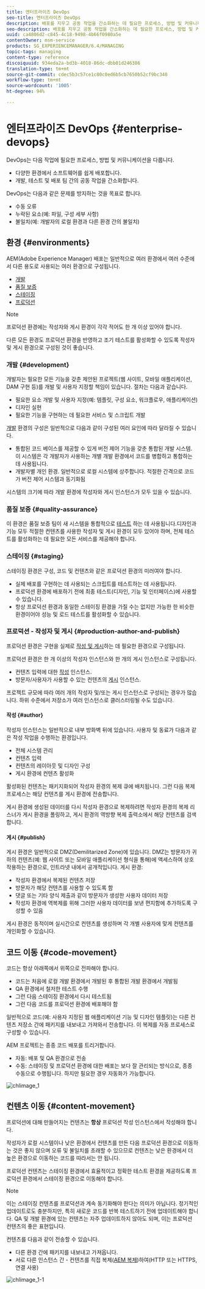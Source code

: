 ```yaml
---
title: 엔터프라이즈 DevOps
seo-title: 엔터프라이즈 DevOps
description: 배포를 지우고 공동 작업을 간소화하는 데 필요한 프로세스, 방법 및 커뮤니케이션에 대해 알아봅니다.
seo-description: 배포를 지우고 공동 작업을 간소화하는 데 필요한 프로세스, 방법 및 커뮤니케이션에 대해 알아봅니다.
uuid: ca4806d2-c845-4c18-9498-4b66f0980a5e
contentOwner: msm-service
products: SG_EXPERIENCEMANAGER/6.4/MANAGING
topic-tags: managing
content-type: reference
discoiquuid: 934eda2a-bd3b-4018-86dc-dbb01d246386
translation-type: tm+mt
source-git-commit: cdec5b3c57ce1c80c0ed6b5cb7650b52cf9bc340
workflow-type: tm+mt
source-wordcount: '1005'
ht-degree: 94%

---
```



# 엔터프라이즈 DevOps {#enterprise-devops}

DevOps는 다음 작업에 필요한 프로세스, 방법 및 커뮤니케이션을 다룹니다.

* 다양한 환경에서 소프트웨어를 쉽게 배포합니다.
* 개발, 테스트 및 배포 팀 간의 공동 작업을 간소화합니다.

DevOps는 다음과 같은 문제를 방지하는 것을 목표로 합니다.

* 수동 오류
* 누락된 요소(예: 파일, 구성 세부 사항)
* 불일치(예: 개발자의 로컬 환경과 다른 환경 간의 불일치)

## 환경 {#environments}

AEM(Adobe Experience Manager) 배포는 일반적으로 여러 환경에서 여러 수준에서 다른 용도로 사용되는 여러 환경으로 구성됩니다.

* [개발](#development)
* [품질 보증](#quality-assurance)
* [스테이징](#staging)
* [프로덕션](#production-author-and-publish)

>[!NOTE]
>
>프로덕션 환경에는 작성자와 게시 환경이 각각 적어도 한 개 이상 있어야 합니다.
>
>다른 모든 환경도 프로덕션 환경을 반영하고 조기 테스트를 활성화할 수 있도록 작성자 및 게시 환경으로 구성된 것이 좋습니다.

### 개발 {#development}

개발자는 필요한 모든 기능을 갖춘 제안된 프로젝트(웹 사이트, 모바일 애플리케이션, DAM 구현 등)를 개발 및 사용자 지정할 책임이 있습니다. 절차는 다음과 같습니다.

* 필요한 요소 개발 및 사용자 지정(예: 템플릿, 구성 요소, 워크플로우, 애플리케이션)
* 디자인 실현
* 필요한 기능을 구현하는 데 필요한 서비스 및 스크립트 개발

[개발](/help/sites-developing/best-practices.md) 환경의 구성은 일반적으로 다음과 같이 구성된 여러 요인에 따라 달라질 수 있습니다.

* 통합된 코드 베이스를 제공할 수 있게 버전 제어 기능을 갖춘 통합된 개발 시스템. 이 시스템은 각 개발자가 사용하는 개별 개발 환경에서 코드를 병합하고 통합하는 데 사용됩니다.
* 개발자별 개인 환경. 일반적으로 로컬 시스템에 상주합니다. 적절한 간격으로 코드가 버전 제어 시스템과 동기화됨

시스템의 크기에 따라 개발 환경에 작성자와 게시 인스턴스가 모두 있을 수 있습니다.

### 품질 보증 {#quality-assurance}

이 환경은 품질 보증 팀이 새 시스템을 통합적으로 [테스트](/help/sites-developing/test-plan.md) 하는 데 사용됩니다.디자인과 기능 모두 적절한 컨텐츠를 사용한 작성자 및 게시 환경이 모두 있어야 하며, 전체 테스트를 활성화하는 데 필요한 모든 서비스를 제공해야 합니다.

### 스테이징 {#staging}

스테이징 환경은 구성, 코드 및 컨텐츠와 같은 프로덕션 환경의 미러여야 합니다.

* 실제 배포를 구현하는 데 사용되는 스크립트를 테스트하는 데 사용됩니다.
* 프로덕션 환경에 배포하기 전에 최종 테스트(디자인, 기능 및 인터페이스)에 사용할 수 있습니다.
* 항상 프로덕션 환경과 동일한 스테이징 환경을 가질 수는 없지만 가능한 한 비슷한 환경이어야 성능 및 로드 테스트를 활성화할 수 있습니다.

### 프로덕션 - 작성자 및 게시 {#production-author-and-publish}

프로덕션 환경은 구현을 실제로 [작성 및 게시](/help/sites-authoring/author.md#concept-of-authoring-and-publishing)하는 데 필요한 환경으로 구성됩니다.

프로덕션 환경은 한 개 이상의 작성자 인스턴스와 한 개의 게시 인스턴스로 구성됩니다.

* 컨텐츠 입력에 대한 [작성](#author) 인스턴스.
* 방문자/사용자가 사용할 수 있는 컨텐츠의 [게시](#publish) 인스턴스.

프로젝트 규모에 따라 여러 개의 작성자 및/또는 게시 인스턴스로 구성되는 경우가 많습니다. 하위 수준에서 저장소가 여러 인스턴스로 클러스터링될 수도 있습니다.

#### 작성 {#author}

작성자 인스턴스는 일반적으로 내부 방화벽 뒤에 있습니다. 사용자 및 동료가 다음과 같은 작성 작업을 수행하는 환경입니다.

* 전체 시스템 관리
* 컨텐츠 입력
* 컨텐츠의 레이아웃 및 디자인 구성
* 게시 환경에 컨텐츠 활성화

활성화된 컨텐츠는 패키지화되어 작성자 환경의 복제 큐에 배치됩니다. 그런 다음 복제 프로세스는 해당 컨텐츠를 게시 환경에 전송합니다.

게시 환경에 생성된 데이터를 다시 작성자 환경으로 복제하려면 작성자 환경의 복제 리스너가 게시 환경을 폴링하고, 게시 환경의 역방향 복제 출력소에서 해당 컨텐츠를 검색합니다.

#### 게시 {#publish}

게시 환경은 일반적으로 DMZ(Demilitarized Zone)에 있습니다. DMZ는 방문자가 귀하의 컨텐츠(예: 웹 사이트 또는 모바일 애플리케이션 형식을 통해)에 액세스하여 상호 작용하는 환경으로, 인트라넷 내에서 공개적입니다. 게시 환경:

* 작성자 환경에서 복제된 컨텐츠 저장
* 방문자가 해당 컨텐츠를 사용할 수 있도록 함
* 댓글 또는 기타 양식 제출과 같이 방문자가 생성한 사용자 데이터 저장
* 작성자 환경에 역복제를 위해 그러한 사용자 데이터를 보낸 편지함에 추가하도록 구성할 수 있음

게시 환경은 동적이며 실시간으로 컨텐츠를 생성하며 각 개별 사용자에 맞게 컨텐츠를 개인화할 수 있습니다.

## 코드 이동 {#code-movement}

코드는 항상 아래쪽에서 위쪽으로 전파해야 합니다.

* 코드는 처음에 로컬 개발 환경에서 개발된 후 통합된 개발 환경에서 개발됨
* QA 환경에서 철저한 테스트 수행
* 그런 다음 스테이징 환경에서 다시 테스트됨
* 그런 다음 코드를 프로덕션 환경에 배포해야 함

일반적으로 코드(예: 사용자 지정된 웹 애플리케이션 기능 및 디자인 템플릿)는 다른 컨텐츠 저장소 간에 패키지를 내보내고 가져와서 전송합니다. 이 복제를 자동 프로세스로 구성할 수 있습니다.

AEM 프로젝트는 종종 코드 배포를 트리거합니다.

* 자동: 배포 및 QA 환경으로 전송
* 수동: 스테이징 및 프로덕션 환경에 대한 배포는 보다 잘 관리되는 방식으로, 종종 수동으로 수행됩니다. 하지만 필요한 경우 자동화가 가능합니다.

![chlimage_1](assets/chlimage_1.png)

## 컨텐츠 이동 {#content-movement}

프로덕션에 대해 만들어지는 컨텐츠는 **항상** 프로덕션 작성 인스턴스에서 작성해야 합니다.

작성자가 로컬 시스템이나 낮은 환경에서 컨텐츠를 만든 다음 프로덕션 환경으로 이동하는 것은 좋지 않으며 오류 및 불일치를 초래할 수 있으므로 컨텐츠는 낮은 환경에서 더 높은 환경으로 이동하는 코드를 따라서는 안 됩니다.

프로덕션 컨텐츠는 스테이징 환경에서 효율적이고 정확한 테스트 환경을 제공하도록 프로덕션 환경에서 스테이징 환경으로 이동해야 합니다.

>[!NOTE]
>
>이는 스테이징 컨텐츠를 프로덕션과 계속 동기화해야 한다는 의미가 아닙니다. 정기적인 업데이트로도 충분하지만, 특히 새로운 코드를 반복 테스트하기 전에 업데이트해야 합니다. QA 및 개발 환경에 있는 컨텐츠는 자주 업데이트하지 않아도 되며, 이는 프로덕션 컨텐츠의 좋은 표현입니다.

컨텐츠를 다음과 같이 전송할 수 있습니다.

* 다른 환경 간에 패키지를 내보내고 가져옵니다.
* 서로 다른 인스턴스 간 - 컨텐츠를 직접 복제([AEM 복제](/help/sites-deploying/replication.md))하여(HTTP 또는 HTTPS, 연결 사용)

![chlimage_1-1](assets/chlimage_1-1.png)